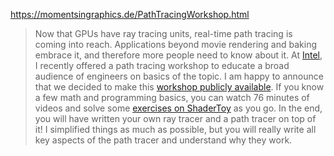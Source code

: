 https://momentsingraphics.de/PathTracingWorkshop.html

> Now that GPUs have ray tracing units, real-time path tracing is coming into reach. Applications beyond movie rendering and baking embrace it, and therefore more people need to know about it. At [Intel](https://www.intel.com/content/www/us/en/developer/topic-technology/graphics-research/overview.html), I recently offered a path tracing workshop to educate a broad audience of engineers on basics of the topic. I am happy to announce that we decided to make this [workshop publicly available](https://www.intel.com/content/www/us/en/developer/videos/path-tracing-workshop-part-1.html). If you know a few math and programming basics, you can watch 76 minutes of videos and solve some [exercises on ShaderToy](https://www.shadertoy.com/playlist/NfjSRy) as you go. In the end, you will have written your own ray tracer and a path tracer on top of it! I simplified things as much as possible, but you will really write all key aspects of the path tracer and understand why they work.